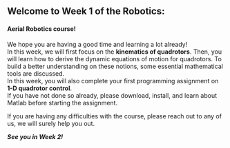 ## Welcome to Week 1 of the Robotics:
#### Aerial Robotics course!
We hope you are having a good time and learning a lot already! </br>
In this week, we will first focus on the **kinematics of quadrotors**. Then, you will learn how to derive the dynamic equations of motion for quadrotors. To build a better understanding on these notions, some essential mathematical tools are discussed.</br>
In this week, you will also complete your first programming assignment on **1-D quadrotor control**. </br>
If you have not done so already, please download, install, and learn about Matlab before starting the assignment.

If you are having any difficulties with the course, please reach out to any of us, we will surely help you out.</br>

***See you in Week 2!***
